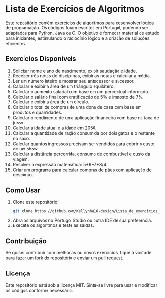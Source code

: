 # Lista de Exercícios de Algoritmos

Este repositório contém exercícios de algoritmos para desenvolver lógica de programação. Os códigos foram escritos em Portugol, podendo ser adaptados para Python, Java ou C. O objetivo é fornecer material de estudo para iniciantes, estimulando o raciocínio lógico e a criação de soluções eficientes.


## Exercícios Disponíveis

1. Solicitar nome e ano de nascimento, exibir saudação e idade.
2. Receber três notas de disciplinas, exibir as notas e calcular a média.
3. Ler um número inteiro e mostrar seu antecessor e sucessor.
4. Calcular e exibir a área de um triângulo equilátero.
5. Calcular o aumento salarial com base em um percentual informado.
6. Calcular o salário final com gratificação de 5% e imposto de 7%.
7. Calcular e exibir a área de um círculo.
8. Calcular o total de compras de uma dona de casa com base em produtos e quantidades.
9. Calcular o rendimento de uma aplicação financeira com base na taxa de juros.
10. Calcular a idade atual e a idade em 2050.
11. Calcular a quantidade de ração consumida por dois gatos e o restante no saco.
12. Calcular quantos ingressos precisam ser vendidos para cobrir o custo de um show.
13. Calcular a distância percorrida, consumo de combustível e custo da viagem.
14. Resolver a expressão matemática: 5+9+7+8/4.
15. Criar um programa para calcular compras de pães com aplicação de desconto.

## Como Usar

1. Clone este repositório:
   ```sh
   git clone https://github.com/Kellynha16-design/Lista_de_exercicios_em_portugol
   ```
2. Abra os arquivos no Portugol Studio ou outra IDE de sua preferência.
3. Execute os algoritmos e teste as saídas.

## Contribuição

Se quiser contribuir com melhorias ou novos exercícios, fique à vontade para fazer um fork do repositório e enviar um pull request.

## Licença

Este repositório está sob a licença MIT. Sinta-se livre para usar e modificar os códigos conforme necessário.

